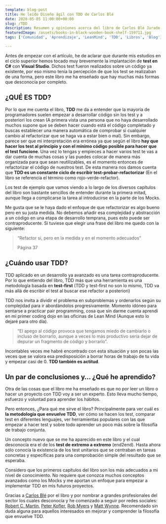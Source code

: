```yaml
---
template: blog-post
title: He leído Diseño ágil con TDD de Carlos Blé
date: 2020-05-05 11:00:00+00:00
slug: /TDD
description: Resumen y opiniones acerca del libro de Carlos Blé Jurado, Diseño ágil con TDD
featuredImage: /assets/books-in-black-wooden-book-shelf-159711.jpg
tags: ['Comunidad', 'Aprendizaje', 'LeanMind', 'TDD', 'Libros', 'Blog']

---
```

Antes de empezar con el artículo, he de aclarar que durante mis estudios en el ciclo superior hemos tocado muy brevemente la implantación de **test en C#** con **Visual Studio**. Dichos test fueron realizados sobre un código ya existente, por eso mismo tenía la percepción de que los test se realizaban de una forma, pero este libro me ha enseñado que hay muchas más formas que desconocía por completo.

## **¿QUÉ ES TDD?**

Por lo que me cuenta el libro, **TDD** me da a entender que la mayoría de programadores suelen empezar a desarrollar código sin los test y a posteriori los crean (A primera vista una persona que no haya desarrollado muchos supone que se deben hacer cuando está el código completado y buscas establecer una manera automática de comprobar si cualquier cambio al refactorizar que se haga va a estar bien o mal). Sin embargo, parece ser que mi interpretación era errónea ya que según el libro **hay que hacer los test al principio y con el mínimo código posible para hacer que el test funcione**. Una vez lo tengas y empieces a hacer varios test te vas a dar cuenta de muchas cosas y las puedes colocar de manera más organizada para que sean reutilizables, es el momento entonces de refactorizar el código de nuestros test. De esta manera nos damos cuenta que **TDD es un constante ciclo de escribir test-probar-refactorizar** (En el libro se referencia el término como rojo-verde-refactor).

Los test de ejemplo que vamos viendo a lo largo de los diversos capítulos del libro son bastante sencillos de entender durante la primera mitad, aunque llega a complicarse la tarea al introducirse en la parte de los Mocks.

Me gusta que se le haya dado el enfoque de que refactorizar es algo bueno pero en su justa medida. No debemos añadir esa complejidad y abstracción a un código en una etapa de desarrollo temprana, pues esto puede ser contraproducente. Si tuviese que elegir una frase del libro me quedo con la siguiente:

> “Refactor si, pero en la medida y en el momento adecuados”
>
> Página 37

## **¿Cuándo usar TDD?**

TDD aplicado en un desarrollo ya avanzado es una tarea contraproducente. Por lo que entiendo del libro, TDD más que una herramienta es una metodología basada en **test-first** (TDD y test-first no son lo mismo, TDD va más allá de escribir el test al buscar ese refactor a posteriori)

TDD nos invita a dividir el problema en subproblemas y ordenarlos según su complejidad para ir abordándolos progresivamente. Momento idóneo para sentarse a practicar pair programming, cosa que sin darme cuenta aprendí en mi primer coding dojo en las oficinas de Lean Mind (Aunque esto lo dejaré para otro día).

> “El apego al código provoca que tengamos miedo de cambiarlo o incluso de borrarlo, aunque a veces lo más productivo sería dejar de depurar un fragmento de código y borrarlo”.

Incontables veces me habré encontrado con esta situación y son pocas las veces que se valora esa predisposición a borrar horas de trabajo de tu vida y empezar casi de 0. **TDD también es actitud**.

## **Un par de conclusiones** **y… ¿Qué he aprendido?**

Otra de las cosas que el libro me ha enseñado es que no por leer un libro o hacer un proyecto con TDD voy a ser un experto. Esto lleva mucho tiempo, esfuerzo y voluntad para aprender los hábitos.

Pero entonces, ¿Para qué me sirve el libro? Principalmente para ver cuál es **la metodología que envuelve TDD**, ver cómo se hacen los test, comparar test en diferentes lenguajes, ver herramientas populares con las que\
empezar a hacer test y sobre todo aprender un poco más sobre la filosofía de trabajo conjunta.

Un concepto nuevo que se me ha aparecido en este libro y el cual desconocía era el de los **test de extremo a extremo** (end2end). Hasta ahora sólo conocía la existencia de los test unitarios que se centraban en tareas concretas y específicas para una comprobación simple del resultado que se esperaba.

Considero que los primeros capítulos del libro son los más adecuados a mi nivel de conocimiento. No requiere que conozca muchos conceptos avanzados como los Mocks y me aportan un enfoque para empezar a implementar TDD en mis futuros proyectos.

Gracias a [Carlos Blé](https://twitter.com/carlosble) por el libro y por nombrar a grandes profesionales del sector los cuales desconocía y he comenzado a seguir por redes sociales: [Robert C. Martin](https://twitter.com/unclebobmartin), [Peter Kofler](https://twitter.com/codecopkofler), [Rob Myers](https://twitter.com/robmyers) y [Matt Wynne](https://twitter.com/mattwynne). Recomendado sin duda alguna para aquellos interesados en mejorar y comprender la filosofía que envuelve TDD.